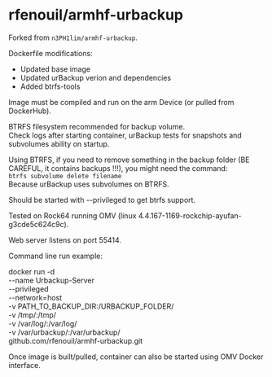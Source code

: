 # rfenouil/armhf-urbackup

Forked from `n3PH1lim/armhf-urbackup`.

Dockerfile modifications:
- Updated base image
- Updated urBackup verion and dependencies
- Added btrfs-tools

Image must be compiled and run on the arm Device (or pulled from DockerHub).

BTRFS filesystem recommended for backup volume.  
Check logs after starting container, urBackup tests for snapshots and subvolumes ability on startup.

Using BTRFS, if you need to remove something in the backup folder (BE CAREFUL, it contains backups !!!), you might need the command:  
`btrfs subvolume delete filename`  
Because urBackup uses subvolumes on BTRFS.

Should be started with --privileged to get btrfs support.

Tested on Rock64 running OMV (linux 4.4.167-1169-rockchip-ayufan-g3cde5c624c9c).

Web server listens on port 55414.

Command line run example:

docker run -d \
--name Urbackup-Server \
--privileged \
--network=host \
-v PATH_TO_BACKUP_DIR:/URBACKUP_FOLDER/ \
-v /tmp/:/tmp/ \
-v /var/log/:/var/log/ \
-v /var/urbackup/:/var/urbackup/ \
github.com/rfenouil/armhf-urbackup.git


Once image is built/pulled, container can also be started using OMV Docker interface.


